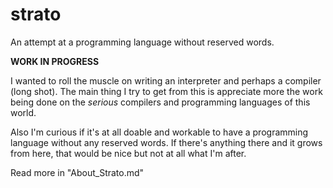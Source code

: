 strato
======

An attempt at a programming language without reserved words.

**WORK IN PROGRESS**

I wanted to roll the muscle on writing an interpreter and perhaps a compiler (long shot). The main thing I try to get from this is appreciate more the work being done on the *serious* compilers and programming languages of this world.

Also I'm curious if it's at all doable and workable to have a programming language without any reserved words. If there's anything there and it grows from here, that would be nice but not at all what I'm after.

Read more in "About_Strato.md"
